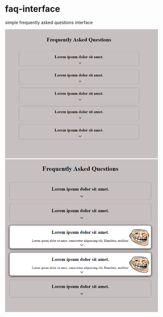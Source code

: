 # faq-interface
simple frequently asked questions interface

<img src="1.png" width="auto">
<img src="2.png" width="auto">
